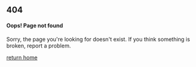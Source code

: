 <!DOCTYPE html>
<html lang="en">
<head>
    <meta charset="UTF-8">
    <meta http-equiv="X-UA-Compatible" content="IE=edge">
    <meta name="viewport" content="width=device-width, initial-scale=1.0">
    <link href="404style.css" rel="stylesheet">
    <title>Train Info</title>
</head>
<body>
    <div id="error-page">
        <div class="content">
           <h2 class="header" data-text="404">
              404
           </h2>
           <h4 data-text="Oops! Page not found">
              Oops! Page not found
           </h4>
           <p>
              Sorry, the page you're looking for doesn't exist. If you think something is broken, report a problem.
           </p>
           <div class="btns">
              <a href="index.html">return home</a>
           </div>
        </div>
     </div>
</body>
</html>